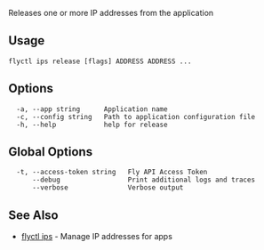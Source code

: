 Releases one or more IP addresses from the application

## Usage
~~~
flyctl ips release [flags] ADDRESS ADDRESS ...
~~~

## Options

~~~
  -a, --app string      Application name
  -c, --config string   Path to application configuration file
  -h, --help            help for release
~~~

## Global Options

~~~
  -t, --access-token string   Fly API Access Token
      --debug                 Print additional logs and traces
      --verbose               Verbose output
~~~

## See Also

* [flyctl ips](/docs/flyctl/ips/)	 - Manage IP addresses for apps

